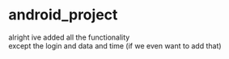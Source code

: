 # android_project

alright ive added all the functionality
<br>
except the login and data and time (if we even want to add that)
